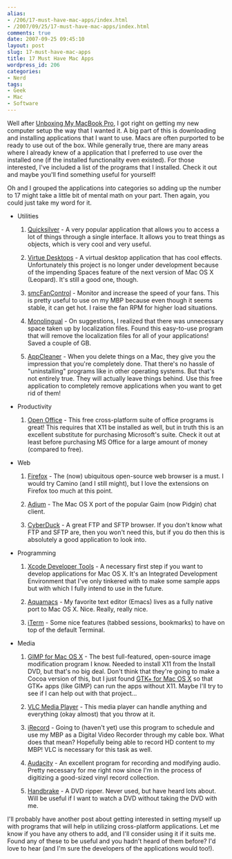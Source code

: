 ```yaml
---
alias:
- /206/17-must-have-mac-apps/index.html
- /2007/09/25/17-must-have-mac-apps/index.html
comments: true
date: 2007-09-25 09:45:10
layout: post
slug: 17-must-have-mac-apps
title: 17 Must Have Mac Apps
wordpress_id: 206
categories:
- Nerd
tags:
- Geek
- Mac
- Software
---
```


Well after [Unboxing My MacBook Pro](http://www.goingthewongway.com/2007/09/23/unboxing-my-macbook-pro/), I got right on getting my new computer setup the way that I wanted it.  A big part of this is downloading and installing applications that I want to use.  Macs are often purported to be ready to use out of the box.  While generally true, there are many areas where I already knew of a application that I preferred to use over the installed one (if the installed functionality even existed).  For those interested, I've included a list of the programs that I installed.  Check it out and maybe you'll find something useful for yourself!


Oh and I grouped the applications into categories so adding up the number to 17 might take a little bit of mental math on your part.  Then again, you could just take my word for it.





  * Utilities


    1. [Quicksilver](http://quicksilver.blacktree.com/) - A very popular application that allows you to access a lot of things through a single interface.  It allows you to treat things as objects, which is very cool and very useful.


    2. [Virtue Desktops](http://virtuedesktops.info/) - A virtual desktop application that has cool effects.  Unfortunately this project is no longer under development because of the impending Spaces feature of the next version of Mac OS X (Leopard).  It's still a good one, though.


    3. [smcFanControl](http://homepage.mac.com/holtmann/eidac/software/smcfancontrol2/index.html) - Monitor and increase the speed of your fans.  This is pretty useful to use on my MBP because even though it seems stable, it can get hot.  I raise the fan RPM for higher load situations.


    4. [Monolingual](http://monolingual.sourceforge.net/) - On suggestions, I realized that there was unnecessary space taken up by localization files.  Found this easy-to-use program that will remove the localization files for all of your applications!  Saved a couple of GB.


    5. [AppCleaner](http://www.freemacsoft.net/AppCleaner/) - When you delete things on a Mac, they give you the impression that you're completely done.  That there's no hassle of "uninstalling" programs like in other operating systems.  But that's not entirely true.  They will actually leave things behind.  Use this free application to completely remove applications when you want to get rid of them!






  * Productivity


    1. [Open Office](http://www.openoffice.org/) - This free cross-platform suite of office programs is great!  This requires that X11 be installed as well, but in truth this is an excellent substitute for purchasing Microsoft's suite.  Check it out at least before purchasing MS Office for a large amount of money (compared to free).






  * Web


    1. [Firefox](http://www.mozilla.com/firefox/) - The (now) ubiquitous open-source web browser is a must.  I would try Camino (and I still might), but I love the extensions on Firefox too much at this point.


    2. [Adium](http://www.adiumx.com/) - The Mac OS X port of the popular Gaim (now Pidgin) chat client.


    3. [CyberDuck](http://cyberduck.ch/) - A great FTP and SFTP browser.  If you don't know what FTP and SFTP are, then you won't need this, but if you do then this is absolutely a good application to look into.






  * Programming


    1. [Xcode Developer Tools](http://developer.apple.com/tools/xcode/) - A necessary first step if you want to develop applications for Mac OS X.  It's an Integrated Development Environment that I've only tinkered with to make some sample apps but with which I fully intend to use in the future.


    2. [Aquamacs](http://aquamacs.org/) - My favorite text editor (Emacs) lives as a fully native port to Mac OS X.  Nice.  Really, really nice.


    3. [iTerm](http://iterm.sourceforge.net/) - Some nice features (tabbed sessions, bookmarks) to have on top of the default Terminal.






  * Media


    1. [GIMP for Mac OS X](http://www.gimp.org/macintosh/) - The best full-featured, open-source image modification program I know.  Needed to install X11 from the Install DVD, but that's no big deal.  Don't think that they're going to make a Cocoa version of this, but I just found [GTK+ for Mac OS X](http://developer.imendio.com/projects/gtk-macosx) so that GTK+ apps (like GIMP) can run the apps without X11.  Maybe I'll try to see if I can help out with that project...


    2. [VLC Media Player](http://www.videolan.org/vlc/) - This media player can handle anything and everything (okay almost) that you throw at it.


    3. [iRecord](http://www.ammesset.com/irecord/) - Going to (haven't yet) use this program to schedule and use my MBP as a Digital Video Recorder through my cable box.  What does that mean?  Hopefully being able to record HD content to my MBP!  VLC is necessary for this task as well.


    4. [Audacity](http://audacity.sourceforge.net/) - An excellent program for recording and modifying audio.  Pretty necessary for me right now since I'm in the process of digitizing a good-sized vinyl record collection.


    5. [Handbrake](http://handbrake.m0k.org/) - A DVD ripper.  Never used, but have heard lots about.  Will be useful if I want to watch a DVD without taking the DVD with me.







I'll probably have another post about getting interested in setting myself up with programs that will help in utilizing cross-platform applications.  Let me know if you have any others to add, and I'll consider using it if it suits me.  Found any of these to be useful and you hadn't heard of them before?  I'd love to hear (and I'm sure the developers of the applications would too!).  
